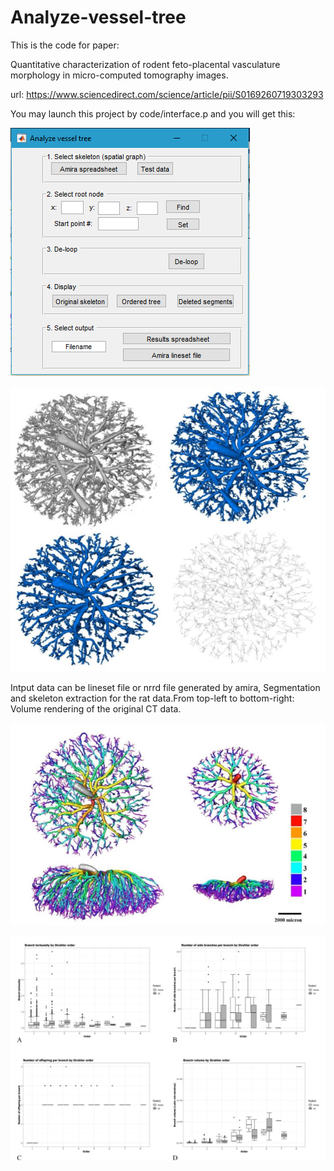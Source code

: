 # Analyze-vessel-tree
This is the code for paper: 

Quantitative characterization of rodent feto-placental vasculature morphology in micro-computed tomography images.

url: https://www.sciencedirect.com/science/article/pii/S0169260719303293

You may launch this project by code/interface.p and you will get this:

  ![Interface](images/Interface.png)


  ![Original_Micro_CT_image](images/Original_Micro_CT_image.jpg)
  
Intput data can be lineset file or nrrd file generated by amira, Segmentation and skeleton extraction for the rat data.From top-left to bottom-right: Volume rendering of the original CT data.

  ![Strahler_Ordered_Micro_CT_image](images/Strahler_Ordered_Micro_CT_image.jpg)
  
  ![Characterisation](images/Characterisation.jpg)
